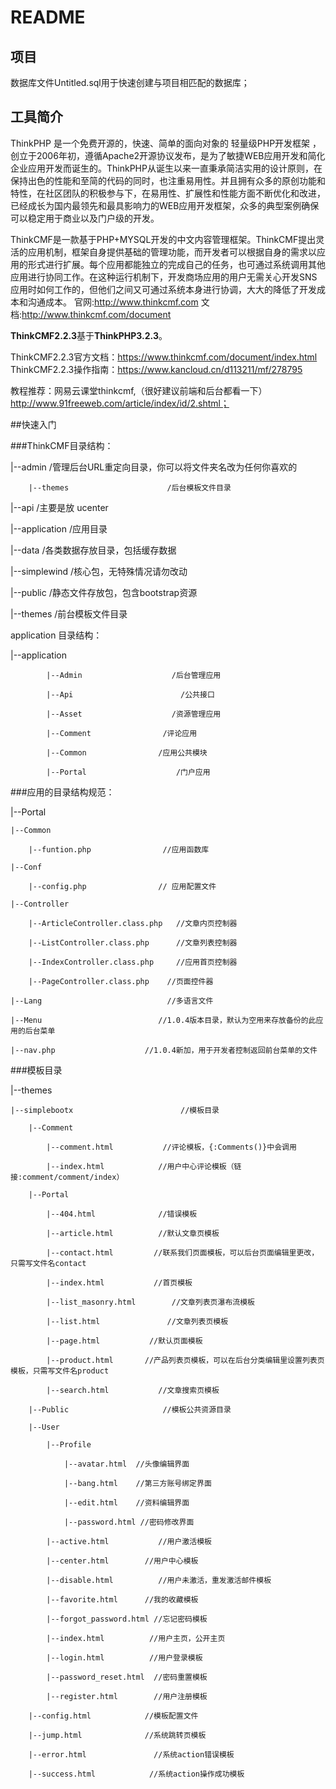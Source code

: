# README

## 项目

数据库文件Untitled.sql用于快速创建与项目相匹配的数据库；


## 工具简介

ThinkPHP 是一个免费开源的，快速、简单的面向对象的 轻量级PHP开发框架 ，创立于2006年初，遵循Apache2开源协议发布，是为了敏捷WEB应用开发和简化企业应用开发而诞生的。ThinkPHP从诞生以来一直秉承简洁实用的设计原则，在保持出色的性能和至简的代码的同时，也注重易用性。并且拥有众多的原创功能和特性，在社区团队的积极参与下，在易用性、扩展性和性能方面不断优化和改进，已经成长为国内最领先和最具影响力的WEB应用开发框架，众多的典型案例确保可以稳定用于商业以及门户级的开发。

ThinkCMF是一款基于PHP+MYSQL开发的中文内容管理框架。ThinkCMF提出灵活的应用机制，框架自身提供基础的管理功能，而开发者可以根据自身的需求以应用的形式进行扩展。每个应用都能独立的完成自己的任务，也可通过系统调用其他应用进行协同工作。在这种运行机制下，开发商场应用的用户无需关心开发SNS应用时如何工作的，但他们之间又可通过系统本身进行协调，大大的降低了开发成本和沟通成本。
官网:http://www.thinkcmf.com
文档:http://www.thinkcmf.com/document

**ThinkCMF2.2.3**基于**ThinkPHP3.2.3**。

ThinkCMF2.2.3官方文档：https://www.thinkcmf.com/document/index.html
ThinkCMF2.2.3操作指南：https://www.kancloud.cn/d113211/mf/278795

教程推荐：网易云课堂thinkcmf,（很好建议前端和后台都看一下）
        http://www.91freeweb.com/article/index/id/2.shtml；

##快速入门

###ThinkCMF目录结构：

|--admin                                /管理后台URL重定向目录，你可以将文件夹名改为任何你喜欢的

        |--themes                      /后台模板文件目录

|--api                                    /主要是放 ucenter

|--application                        /应用目录

|--data                                  /各类数据存放目录，包括缓存数据

|--simplewind                        /核心包，无特殊情况请勿改动

|--public                               /静态文件存放包，包含bootstrap资源

|--themes                                     /前台模板文件目录                     

application 目录结构：

|--application 

            |--Admin                    /后台管理应用

            |--Api                        /公共接口

            |--Asset                    /资源管理应用

            |--Comment                /评论应用

            |--Common                /应用公共模块

            |--Portal                    /门户应用

###应用的目录结构规范：

|--Portal

    |--Common

        |--funtion.php                //应用函数库

    |--Conf

        |--config.php                // 应用配置文件

    |--Controller

        |--ArticleController.class.php   //文章内页控制器

        |--ListController.class.php      //文章列表控制器

        |--IndexController.class.php     //应用首页控制器

        |--PageController.class.php    //页面控件器

    |--Lang                            //多语言文件

    |--Menu                          //1.0.4版本目录，默认为空用来存放备份的此应用的后台菜单

    |--nav.php                    //1.0.4新加，用于开发者控制返回前台菜单的文件
            
###模板目录

|--themes

    |--simplebootx                        //模板目录

        |--Comment

            |--comment.html           //评论模板，{:Comments()}中会调用

            |--index.html            //用户中心评论模板（链接:comment/comment/index）

        |--Portal

            |--404.html              //错误模板

            |--article.html          //默认文章页模板

            |--contact.html         //联系我们页面模板，可以后台页面编辑里更改，只需写文件名contact

            |--index.html           //首页模板

            |--list_masonry.html        //文章列表页瀑布流模板

            |--list.html               //文章列表页模板

            |--page.html           //默认页面模板

            |--product.html       //产品列表页模板，可以在后台分类编辑里设置列表页模板，只需写文件名product

            |--search.html           //文章搜索页模板

        |--Public                     //模板公共资源目录

        |--User

            |--Profile

                |--avatar.html  //头像编辑界面

                |--bang.html    //第三方账号绑定界面

                |--edit.html    //资料编辑界面

                |--password.html //密码修改界面

            |--active.html           //用户激活模板

            |--center.html        //用户中心模板

            |--disable.html          //用户未激活，重发激活邮件模板

            |--favorite.html      //我的收藏模板

            |--forgot_password.html //忘记密码模板

            |--index.html          //用户主页，公开主页

            |--login.html          //用户登录模板

            |--password_reset.html  //密码重置模板

            |--register.html        //用户注册模板

        |--config.html            //模板配置文件

        |--jump.html              //系统跳转页模板

        |--error.html               //系统action错误模板

        |--success.html            //系统action操作成功模板
